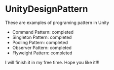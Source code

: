 # UnityDesignPattern
These are examples of programing pattern in Unity

- Command Pattern: completed
- Singleton Pattern: completed
- Pooling Pattern: completed
- Observer Pattern: completed
- Flyweight Pattern: completed

I will finish it in my free time.
Hope you like it!!!
